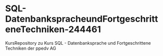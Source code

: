 # SQL-DatenbankspracheundFortgeschritteneTechniken-244461
KursRepository zu Kurs SQL - Datenbanksprache und Fortgeschrittene Techniken der ppedv AG
